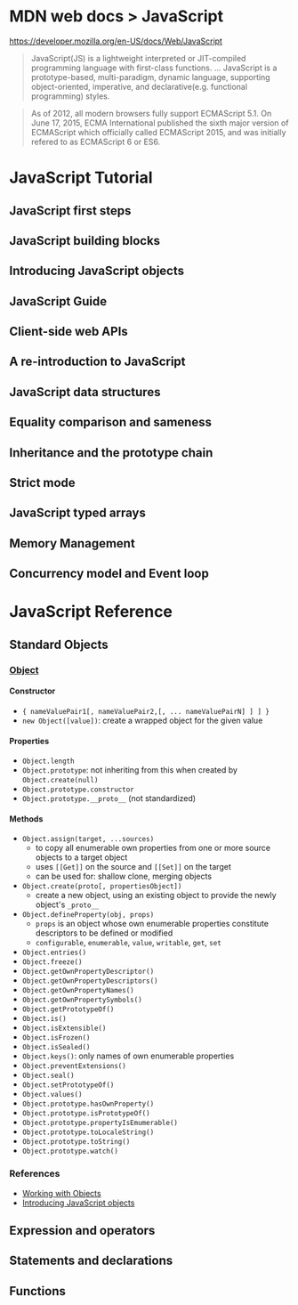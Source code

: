 # MDN web docs > JavaScript

https://developer.mozilla.org/en-US/docs/Web/JavaScript

> JavaScript(JS) is a lightweight interpreted or JIT-compiled programming language with first-class functions. ... JavaScript is a prototype-based, multi-paradigm, dynamic language, supporting object-oriented, imperative, and declarative(e.g. functional programming) styles.

> As of 2012, all modern browsers fully support ECMAScript 5.1.
> On June 17, 2015, ECMA International published the sixth major version of ECMAScript which officially called ECMAScript 2015, and was initially refered to as ECMAScript 6 or ES6.

# JavaScript Tutorial

## JavaScript first steps
## JavaScript building blocks
## Introducing JavaScript objects
## JavaScript Guide
## Client-side web APIs
## A re-introduction to JavaScript
## JavaScript data structures
## Equality comparison and sameness
## Inheritance and the prototype chain
## Strict mode
## JavaScript typed arrays
## Memory Management
## Concurrency model and Event loop

# JavaScript Reference

## Standard Objects

### [Object](https://developer.mozilla.org/en-US/docs/Web/JavaScript/Reference/Global_Objects/Object)

#### Constructor
* `{ nameValuePair1[, nameValuePair2,[, ... nameValuePairN] ] ] }`
* `new Object([value])`: create a wrapped object for the given value

#### Properties
* `Object.length`
* `Object.prototype`: not inheriting from this when created by `Object.create(null)`
* `Object.prototype.constructor`
* `Object.prototype.__proto__` (not standardized)

#### Methods
* `Object.assign(target, ...sources)`
    * to copy all enumerable own properties from one or more source objects to a target object
    * uses `[[Get]]` on the source and `[[Set]]` on the target
    * can be used for: shallow clone, merging objects
* `Object.create(proto[, propertiesObject])`
    - create a new object, using an existing object to provide the newly object's `_proto__`
* `Object.defineProperty(obj, props)`
    - `props` is an object whose own enumerable properties constitute descriptors to be defined or modified
    - `configurable`, `enumerable`, `value`, `writable`, `get`, `set`
* `Object.entries()`
* `Object.freeze()`
* `Object.getOwnPropertyDescriptor()`
* `Object.getOwnPropertyDescriptors()`
* `Object.getOwnPropertyNames()`
* `Object.getOwnPropertySymbols()`
* `Object.getPrototypeOf()`
* `Object.is()`
* `Object.isExtensible()`
* `Object.isFrozen()`
* `Object.isSealed()`
* `Object.keys()`: only names of own enumerable properties
* `Object.preventExtensions()`
* `Object.seal()`
* `Object.setPrototypeOf()`
* `Object.values()`
* `Object.prototype.hasOwnProperty()`
* `Object.prototype.isPrototypeOf()`
* `Object.prototype.propertyIsEmumerable()` 
* `Object.prototype.toLocaleString()`
* `Object.prototype.toString()`
* `Object.prototype.watch()`

### References
* [Working with Objects](https://developer.mozilla.org/en-US/docs/Web/JavaScript/Guide/Working_with_Objects)
* [Introducing JavaScript objects](https://developer.mozilla.org/en-US/docs/Learn/JavaScript/Objects)

## Expression and operators
## Statements and declarations
## Functions

